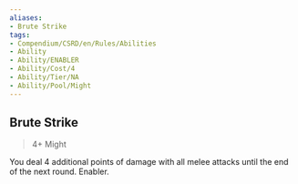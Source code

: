 ```yaml
---
aliases:
- Brute Strike
tags:
- Compendium/CSRD/en/Rules/Abilities
- Ability
- Ability/ENABLER
- Ability/Cost/4
- Ability/Tier/NA
- Ability/Pool/Might
---
```


  
## Brute Strike  
>4+  Might  
  
You deal 4 additional points of damage with all melee attacks until the end of the next round. Enabler.